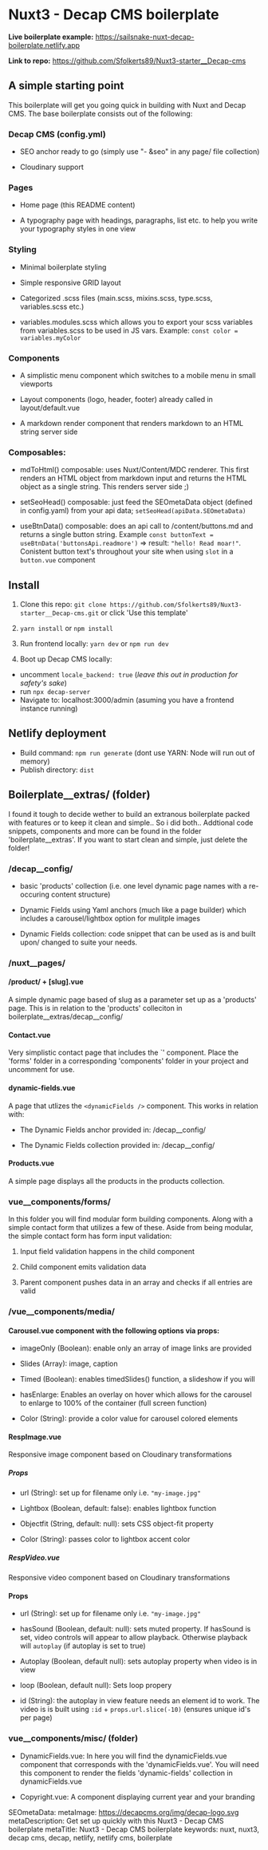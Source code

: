 
# Nuxt3 - Decap CMS boilerplate


**Live boilerplate example:** https://sailsnake-nuxt-decap-boilerplate.netlify.app


**Link to repo:** https://github.com/Sfolkerts89/Nuxt3-starter__Decap-cms

## A simple starting point

This boilerplate will get you going quick in building with Nuxt and Decap CMS. The base boilerplate consists out of the following:

### Decap CMS (config.yml)

* SEO anchor ready to go (simply use "- &seo" in any page/ file collection)

* Cloudinary support

### Pages

* Home page (this README content)

* A typography page with headings, paragraphs, list etc. to help you write your typography styles in one view

### Styling

* Minimal boilerplate styling

* Simple responsive GRID layout

* Categorized .scss files (main.scss, mixins.scss, type.scss, variables.scss etc.)

* variables.modules.scss which allows you to export your scss variables from variables.scss to be used in JS vars. Example: `const color = variables.myColor`

### Components

* A simplistic menu component which switches to a mobile menu in small viewports

* Layout components (logo, header, footer) already called in layout/default.vue

* A markdown render component that renders markdown to an HTML string server side 

### Composables:

* mdToHtml() composable: uses Nuxt/Content/MDC renderer. This first renders an HTML object from markdown input and returns the HTML object as a single string. This renders server side ;)

* setSeoHead() composable: just feed the SEOmetaData object (defined in config.yaml) from your api data; `setSeoHead(apiData.SEOmetaData)`

* useBtnData() composable: does an api call to /content/buttons.md and returns a single button string. Example `const buttonText = useBtnData('buttonsApi.readmore')` => result: `"hello! Read moar!"`. Conistent button text's throughout your site when using `slot` in a `button.vue` component

## Install

1. Clone this repo: `git clone https://github.com/Sfolkerts89/Nuxt3-starter__Decap-cms.git` or click 'Use this template'

2. `yarn install` or `npm install`

4. Run frontend locally: `yarn dev` or `npm run dev`

3. Boot up Decap CMS locally:
  * uncomment `locale_backend: true` (*leave this out in production for safety's sake*)
  * run `npx decap-server`
  * Navigate to: localhost:3000/admin (asuming you have a frontend instance running)

## Netlify deployment
  * Build command: `npm run generate` (dont use YARN: Node will run out of memory)
  * Publish directory: `dist`

## Boilerplate__extras/ (folder)

I found it tough to decide wether to build an extranous boilerplate packed with features or to keep it clean and simple.. So i did both..
Addtional code snippets, components and more can be found in the folder 'boilerplate__extras'. If you want to start clean and simple, just delete the folder!


### /decap__config/

* basic 'products' collection (i.e. one level dynamic page names with a re-occuring content structure)

* Dynamic Fields using Yaml anchors (much like a page builder) which includes a carousel/lightbox option for mulitple images

* Dynamic Fields collection: code snippet that can be used as is and built upon/ changed to suite your needs.

### /nuxt__pages/

#### /product/ + [slug].vue

A simple dynamic page based of slug as a parameter set up as a 'products' page. This is in relation to the 'products' colleciton in boilerplate__extras/decap__config/

#### Contact.vue

Very simplistic contact page that includes the `<BasicInquery />' component. Place the 'forms' folder in a corresponding 'components' folder in your project and uncomment for use.

#### dynamic-fields.vue

A page that utlizes the `<dynamicFields />` component. This works in relation with:

* The Dynamic Fields anchor provided in: /decap__config/

* The Dynamic Fields collection provided in: /decap__config/

#### Products.vue

A simple page displays all the products in the products collection. 

### vue__components/forms/

In this folder you will find modular form building components. Along with a simple contact form that utilizes a few of these. 
Aside from being modular, the simple contact form has form input validation:

1. Input field validation happens in the child component

2. Child component emits validation data

3. Parent component pushes data in an array and checks if all entries are valid

### /vue__components/media/

#### Carousel.vue component with the following options via props:

* imageOnly (Boolean): enable only an array of image links are provided

* Slides (Array): image, caption

* Timed (Boolean): enables timedSlides() function, a slideshow if you will

* hasEnlarge: Enables an overlay on hover which allows for the carousel to enlarge to 100% of the container (full screen function)

* Color (String): provide a color value for carousel colored elements

#### RespImage.vue

Responsive image component based on Cloudinary transformations

##### Props

* url (String): set up for filename only i.e. `"my-image.jpg"`

* Lightbox (Boolean, default: false): enables lightbox function

* Objectfit (String, default: null): sets CSS object-fit property

* Color (String): passes color to lightbox accent color


##### RespVideo.vue

Responsive video component based on Cloudinary transformations

#### Props

* url (String): set up for filename only i.e. `"my-image.jpg"`

* hasSound (Boolean, default: null): sets muted property. If hasSound is set, video controls will appear to allow playback. Otherwise playback will `autoplay` (if autoplay is set to true)

* Autoplay (Boolean, default null): sets autoplay property when video is in view

* loop (Boolean, default null): Sets loop propery

* id (String):  the autoplay in view feature needs an element id to work. The video is is built using `:id` + `props.url.slice(-10)` (ensures unique id's per page)


### vue__components/misc/ (folder)

* DynamicFields.vue:
In here you will find the dynamicFields.vue component that corresponds with the 'dynamicFields.vue'. You will need this component to render the fields 'dynamic-fields' collection in dynamicFields.vue

* Copyright.vue:
A component displaying current year and your branding

SEOmetaData:
metaImage: https://decapcms.org/img/decap-logo.svg
metaDescription: Get set up quickly with this Nuxt3 - Decap CMS boilerplate
metaTitle: Nuxt3 - Decap CMS boilerplate
keywords: nuxt, nuxt3, decap cms, decap, netlify, netlify cms, boilerplate

